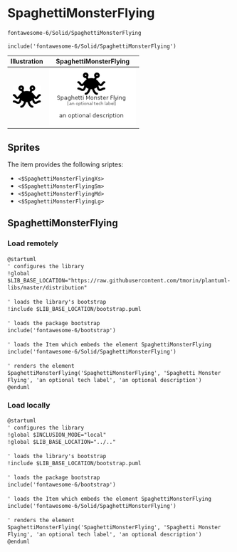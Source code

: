 # SpaghettiMonsterFlying


```text
fontawesome-6/Solid/SpaghettiMonsterFlying
```

```text
include('fontawesome-6/Solid/SpaghettiMonsterFlying')
```



| Illustration | SpaghettiMonsterFlying |
| :---: | :---: |
| ![illustration for Illustration](../../fontawesome-6/Solid/SpaghettiMonsterFlying.png) | ![illustration for SpaghettiMonsterFlying](../../fontawesome-6/Solid/SpaghettiMonsterFlying.Local.png) |



## Sprites
The item provides the following sriptes:

- `<$SpaghettiMonsterFlyingXs>`
- `<$SpaghettiMonsterFlyingSm>`
- `<$SpaghettiMonsterFlyingMd>`
- `<$SpaghettiMonsterFlyingLg>`





## SpaghettiMonsterFlying

### Load remotely
```plantuml
@startuml
' configures the library
!global $LIB_BASE_LOCATION="https://raw.githubusercontent.com/tmorin/plantuml-libs/master/distribution"

' loads the library's bootstrap
!include $LIB_BASE_LOCATION/bootstrap.puml

' loads the package bootstrap
include('fontawesome-6/bootstrap')

' loads the Item which embeds the element SpaghettiMonsterFlying
include('fontawesome-6/Solid/SpaghettiMonsterFlying')

' renders the element
SpaghettiMonsterFlying('SpaghettiMonsterFlying', 'Spaghetti Monster Flying', 'an optional tech label', 'an optional description')
@enduml
```

### Load locally
```plantuml
@startuml
' configures the library
!global $INCLUSION_MODE="local"
!global $LIB_BASE_LOCATION="../.."

' loads the library's bootstrap
!include $LIB_BASE_LOCATION/bootstrap.puml

' loads the package bootstrap
include('fontawesome-6/bootstrap')

' loads the Item which embeds the element SpaghettiMonsterFlying
include('fontawesome-6/Solid/SpaghettiMonsterFlying')

' renders the element
SpaghettiMonsterFlying('SpaghettiMonsterFlying', 'Spaghetti Monster Flying', 'an optional tech label', 'an optional description')
@enduml
```

